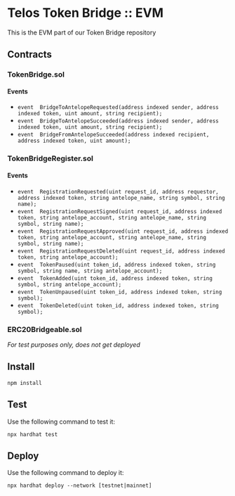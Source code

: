 # Telos Token Bridge :: EVM

This is the EVM part of our Token Bridge repository

## Contracts

### TokenBridge.sol

#### Events

- `event  BridgeToAntelopeRequested(address indexed sender, address indexed token, uint amount, string recipient);`
- `event  BridgeToAntelopeSucceeded(address indexed sender, address indexed token, uint amount, string recipient);`
- `event  BridgeFromAntelopeSucceeded(address indexed recipient, address indexed token, uint amount);`

### TokenBridgeRegister.sol

#### Events

- `event  RegistrationRequested(uint request_id, address requestor, address indexed token, string antelope_name, string symbol, string name);`
- `event  RegistrationRequestSigned(uint request_id, address indexed token, string antelope_account, string antelope_name, string symbol, string name);`
- `event  RegistrationRequestApproved(uint request_id, address indexed token, string antelope_account, string antelope_name, string symbol, string name);`
- `event  RegistrationRequestDeleted(uint request_id, address indexed token, string antelope_account);`
- `event  TokenPaused(uint token_id, address indexed token, string symbol, string name, string antelope_account);`
- `event  TokenAdded(uint token_id, address indexed token, string symbol, string antelope_account);`
- `event  TokenUnpaused(uint token_id, address indexed token, string symbol);`
- `event  TokenDeleted(uint token_id, address indexed token, string symbol);`

### ERC20Bridgeable.sol

_For test purposes only, does not get deployed_

## Install

`npm install`

## Test

Use the following command to test it:

`npx hardhat test`

## Deploy

Use the following command to deploy it:

`npx hardhat deploy --network [testnet|mainnet]`
